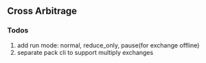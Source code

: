 ## Cross Arbitrage

### Todos

1. add run mode: normal, reduce_only, pause(for exchange offline)
2. separate pack cli to support multiply exchanges
